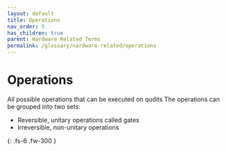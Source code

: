 ```yaml
---
layout: default
title: Operations
nav_order: 5
has_children: true
parent: Hardware Related Terms
permalink: /glossary/nardware-related/operations
---
```


# Operations

All possible operations that can be executed on qudits
The operations can be grouped into two sets: 
- Reversible, unitary operations called gates
- Irreversible, non-unitary operations

{: .fs-6 .fw-300 }
